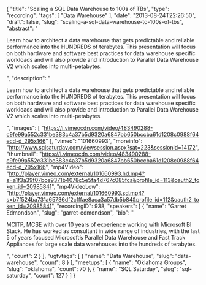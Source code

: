 {
  "title": "Scaling a SQL Data Warehouse to 100s of TBs",
  "type": "recording",
  "tags": [
    "Data Warehouse"
  ],
  "date": "2013-08-24T22:26:50",
  "draft": false,
  "slug": "scaling-a-sql-data-warehouse-to-100s-of-tbs",
  "abstract": "<p>Learn how to architect a data warehouse that gets predictable and reliable performance into the HUNDREDS of terabytes. This presentation will focus on both hardware and software best practices for data warehouse specific workloads and will also provide and introduction to Parallel Data Warehouse V2 which scales into multi-petabytes.</p>",
  "description": "<p>Learn how to architect a data warehouse that gets predictable and reliable performance into the HUNDREDS of terabytes. This presentation will focus on both hardware and software best practices for data warehouse specific workloads and will also provide and introduction to Parallel Data Warehouse V2 which scales into multi-petabytes.</p>",
  "images": [
    "https://i.vimeocdn.com/video/483490288-c9fe99a552c331be383c4a37b5d9320a6847bb650bccba61d1208c0988f64ecd-d_295x166"
  ],
  "vimeo": "101660993",
  "moreinfo": "http://www.sqlsaturday.com/viewsession.aspx?sat=223&sessionid=14172",
  "thumbnail": "https://i.vimeocdn.com/video/483490288-c9fe99a552c331be383c4a37b5d9320a6847bb650bccba61d1208c0988f64ecd-d_295x166",
  "mp4Video": "http://player.vimeo.com/external/101660993.hd.mp4?s=a1f3a39f07bce9371b4078c5e5fa4d767c085fca&profile_id=113&oauth2_token_id=20985841",
  "mp4VideoLow": "http://player.vimeo.com/external/101660993.sd.mp4?s=b7f524ba731a65736df2cfffae8aca3a57db5b84&profile_id=112&oauth2_token_id=20985841",
  "recordingID": 938,
  "speakers": [
    {
      "name": "Garret Edmondson",
      "slug": "garret-edmondson",
      "bio": "<p>MCITP, MCSE with over 10 years of experience working with Microsoft BI Stack. He has worked as consultant in wide range of industries, with the last 5 of years focused Microsoft’s Parallel Data Warehouse and Fast Track Appliances for large scale data warehouses into the hundreds of terabytes. </p>",
      "count": 2
    }
  ],
  "ugtvtags": [
    {
      "name": "Data Warehouse",
      "slug": "data-warehouse",
      "count": 8
    }
  ],
  "meetups": [
    {
      "name": "Oklahoma Groups",
      "slug": "oklahoma",
      "count": 70
    },
    {
      "name": "SQL Saturday",
      "slug": "sql-saturday",
      "count": 127
    }
  ]
}